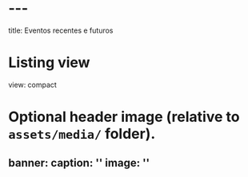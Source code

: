 # ---
title: Eventos recentes e futuros

# Listing view
view: compact

# Optional header image (relative to `assets/media/` folder).
banner:
  caption: ''
  image: ''
---
